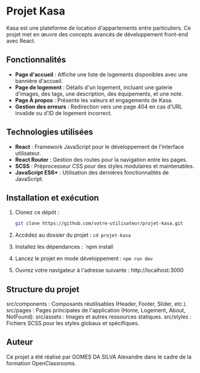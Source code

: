 # Projet Kasa

Kasa est une plateforme de location d'appartements entre particuliers.
Ce projet met en œuvre des concepts avancés de développement front-end avec React.

## Fonctionnalités

- **Page d'accueil** : Affiche une liste de logements disponibles avec une bannière d'accueil.
- **Page de logement** : Détails d'un logement, incluant une galerie d'images, des tags, une description, des équipements, et une note.
- **Page À propos** : Présente les valeurs et engagements de Kasa.
- **Gestion des erreurs** : Redirection vers une page 404 en cas d'URL invalide ou d'ID de logement incorrect.

## Technologies utilisées

- **React** : Framework JavaScript pour le développement de l'interface utilisateur.
- **React Router** : Gestion des routes pour la navigation entre les pages.
- **SCSS** : Préprocesseur CSS pour des styles modulaires et maintenables.
- **JavaScript ES6+** : Utilisation des dernières fonctionnalités de JavaScript.

## Installation et exécution

1. Clonez ce dépôt :

   ```bash
   git clone https://github.com/votre-utilisateur/projet-kasa.git
   ```

2. Accédez au dossier du projet :
   `cd projet-kasa`

3. Installez les dépendances :
   `npm install

4. Lancez le projet en mode développement :
   `npm run dev`

5. Ouvrez votre navigateur à l'adresse suivante :
   http://localhost:3000

## Structure du projet

src/components : Composants réutilisables (Header, Footer, Slider, etc.).
src/pages : Pages principales de l'application (Home, Logement, About, NotFound).
src/assets : Images et autres ressources statiques.
src/styles : Fichiers SCSS pour les styles globaux et spécifiques.

## Auteur

Ce projet a été réalisé par GOMES DA SILVA Alexandre dans le cadre de la formation OpenClassrooms.
